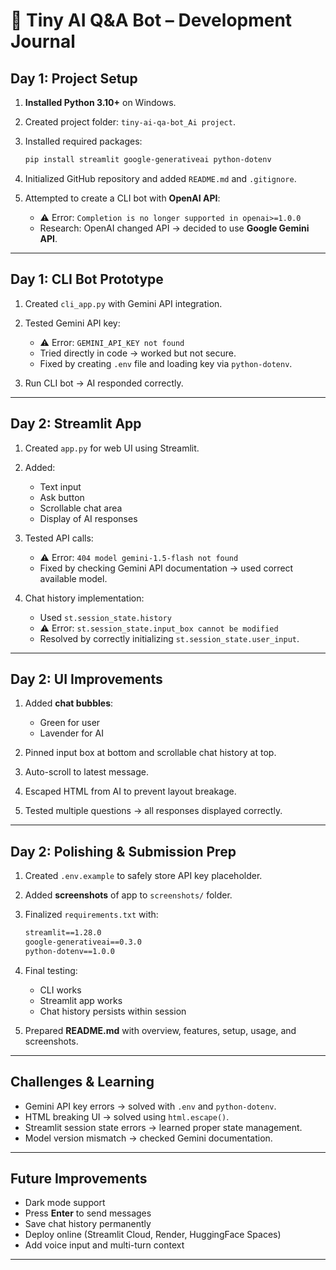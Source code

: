 # 📝 Tiny AI Q&A Bot – Development Journal

## **Day 1: Project Setup**

1. **Installed Python 3.10+** on Windows.
2. Created project folder: `tiny-ai-qa-bot_Ai project`.
3. Installed required packages:

   ```bash
   pip install streamlit google-generativeai python-dotenv
   ```
4. Initialized GitHub repository and added `README.md` and `.gitignore`.
5. Attempted to create a CLI bot with **OpenAI API**:

   * ⚠️ Error: `Completion is no longer supported in openai>=1.0.0`
   * Research: OpenAI changed API → decided to use **Google Gemini API**.

---

## **Day 1: CLI Bot Prototype**

1. Created `cli_app.py` with Gemini API integration.
2. Tested Gemini API key:

   * ⚠️ Error: `GEMINI_API_KEY not found`
   * Tried directly in code → worked but not secure.
   * Fixed by creating `.env` file and loading key via `python-dotenv`.
3. Run CLI bot → AI responded correctly.

---

## **Day 2: Streamlit App**

1. Created `app.py` for web UI using Streamlit.
2. Added:

   * Text input
   * Ask button
   * Scrollable chat area
   * Display of AI responses
3. Tested API calls:

   * ⚠️ Error: `404 model gemini-1.5-flash not found`
   * Fixed by checking Gemini API documentation → used correct available model.
4. Chat history implementation:

   * Used `st.session_state.history`
   * ⚠️ Error: `st.session_state.input_box cannot be modified`
   * Resolved by correctly initializing `st.session_state.user_input`.

---

## **Day 2: UI Improvements**

1. Added **chat bubbles**:

   * Green for user
   * Lavender for AI
2. Pinned input box at bottom and scrollable chat history at top.
3. Auto-scroll to latest message.
4. Escaped HTML from AI to prevent layout breakage.
5. Tested multiple questions → all responses displayed correctly.

---

## **Day 2: Polishing & Submission Prep**

1. Created `.env.example` to safely store API key placeholder.
2. Added **screenshots** of app to `screenshots/` folder.
3. Finalized `requirements.txt` with:

   ```txt
   streamlit==1.28.0
   google-generativeai==0.3.0
   python-dotenv==1.0.0
   ```
4. Final testing:

   * CLI works
   * Streamlit app works
   * Chat history persists within session
5. Prepared **README.md** with overview, features, setup, usage, and screenshots.

---

## **Challenges & Learning**

* Gemini API key errors → solved with `.env` and `python-dotenv`.
* HTML breaking UI → solved using `html.escape()`.
* Streamlit session state errors → learned proper state management.
* Model version mismatch → checked Gemini documentation.

---

## **Future Improvements**

* Dark mode support
* Press **Enter** to send messages
* Save chat history permanently
* Deploy online (Streamlit Cloud, Render, HuggingFace Spaces)
* Add voice input and multi-turn context

---


